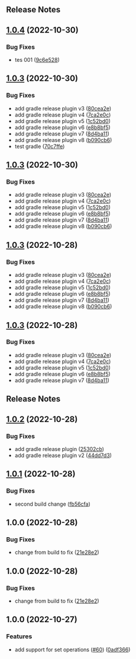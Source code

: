 Release Notes
---

## [1.0.4](https://github.com/daviddalisusanibararce/tmp-sustrait-java/compare/v1.0.3...v1.0.4) (2022-10-30)


### Bug Fixes

* tes 001 ([9c6e528](https://github.com/daviddalisusanibararce/tmp-sustrait-java/commit/9c6e52855c651b201aa3eb44d026f1237df947c8))

## [1.0.3](https://github.com/daviddalisusanibararce/tmp-sustrait-java/compare/v1.0.2...v1.0.3) (2022-10-30)


### Bug Fixes

* add gradle release plugin v3 ([80cea2e](https://github.com/daviddalisusanibararce/tmp-sustrait-java/commit/80cea2ee7189064ee404450650b70989c8a28dec))
* add gradle release plugin v4 ([7ca2e0c](https://github.com/daviddalisusanibararce/tmp-sustrait-java/commit/7ca2e0cd84ae9886582402fe820c40c29a52368e))
* add gradle release plugin v5 ([1c52bd0](https://github.com/daviddalisusanibararce/tmp-sustrait-java/commit/1c52bd06f8b99a43d80298789524e5132e04bb75))
* add gradle release plugin v6 ([e8b8bf5](https://github.com/daviddalisusanibararce/tmp-sustrait-java/commit/e8b8bf517d18dce3220fb8d3dc5b563c95fda5cd))
* add gradle release plugin v7 ([8d4ba11](https://github.com/daviddalisusanibararce/tmp-sustrait-java/commit/8d4ba1170b70e21bd5ac5964b066dc8f2db7c708))
* add gradle release plugin v8 ([b090cb6](https://github.com/daviddalisusanibararce/tmp-sustrait-java/commit/b090cb65c2e08c42086c5222b37952871a5ba476))
* test gradle ([70c7ffe](https://github.com/daviddalisusanibararce/tmp-sustrait-java/commit/70c7ffe50e970dd09636f20996c76d91e81ad51b))

## [1.0.3](https://github.com/daviddalisusanibararce/tmp-sustrait-java/compare/v1.0.2...v1.0.3) (2022-10-30)


### Bug Fixes

* add gradle release plugin v3 ([80cea2e](https://github.com/daviddalisusanibararce/tmp-sustrait-java/commit/80cea2ee7189064ee404450650b70989c8a28dec))
* add gradle release plugin v4 ([7ca2e0c](https://github.com/daviddalisusanibararce/tmp-sustrait-java/commit/7ca2e0cd84ae9886582402fe820c40c29a52368e))
* add gradle release plugin v5 ([1c52bd0](https://github.com/daviddalisusanibararce/tmp-sustrait-java/commit/1c52bd06f8b99a43d80298789524e5132e04bb75))
* add gradle release plugin v6 ([e8b8bf5](https://github.com/daviddalisusanibararce/tmp-sustrait-java/commit/e8b8bf517d18dce3220fb8d3dc5b563c95fda5cd))
* add gradle release plugin v7 ([8d4ba11](https://github.com/daviddalisusanibararce/tmp-sustrait-java/commit/8d4ba1170b70e21bd5ac5964b066dc8f2db7c708))
* add gradle release plugin v8 ([b090cb6](https://github.com/daviddalisusanibararce/tmp-sustrait-java/commit/b090cb65c2e08c42086c5222b37952871a5ba476))

## [1.0.3](https://github.com/daviddalisusanibararce/tmp-sustrait-java/compare/v1.0.2...v1.0.3) (2022-10-28)


### Bug Fixes

* add gradle release plugin v3 ([80cea2e](https://github.com/daviddalisusanibararce/tmp-sustrait-java/commit/80cea2ee7189064ee404450650b70989c8a28dec))
* add gradle release plugin v4 ([7ca2e0c](https://github.com/daviddalisusanibararce/tmp-sustrait-java/commit/7ca2e0cd84ae9886582402fe820c40c29a52368e))
* add gradle release plugin v5 ([1c52bd0](https://github.com/daviddalisusanibararce/tmp-sustrait-java/commit/1c52bd06f8b99a43d80298789524e5132e04bb75))
* add gradle release plugin v6 ([e8b8bf5](https://github.com/daviddalisusanibararce/tmp-sustrait-java/commit/e8b8bf517d18dce3220fb8d3dc5b563c95fda5cd))
* add gradle release plugin v7 ([8d4ba11](https://github.com/daviddalisusanibararce/tmp-sustrait-java/commit/8d4ba1170b70e21bd5ac5964b066dc8f2db7c708))
* add gradle release plugin v8 ([b090cb6](https://github.com/daviddalisusanibararce/tmp-sustrait-java/commit/b090cb65c2e08c42086c5222b37952871a5ba476))

## [1.0.3](https://github.com/daviddalisusanibararce/tmp-sustrait-java/compare/v1.0.2...v1.0.3) (2022-10-28)


### Bug Fixes

* add gradle release plugin v3 ([80cea2e](https://github.com/daviddalisusanibararce/tmp-sustrait-java/commit/80cea2ee7189064ee404450650b70989c8a28dec))
* add gradle release plugin v4 ([7ca2e0c](https://github.com/daviddalisusanibararce/tmp-sustrait-java/commit/7ca2e0cd84ae9886582402fe820c40c29a52368e))
* add gradle release plugin v5 ([1c52bd0](https://github.com/daviddalisusanibararce/tmp-sustrait-java/commit/1c52bd06f8b99a43d80298789524e5132e04bb75))
* add gradle release plugin v6 ([e8b8bf5](https://github.com/daviddalisusanibararce/tmp-sustrait-java/commit/e8b8bf517d18dce3220fb8d3dc5b563c95fda5cd))
* add gradle release plugin v7 ([8d4ba11](https://github.com/daviddalisusanibararce/tmp-sustrait-java/commit/8d4ba1170b70e21bd5ac5964b066dc8f2db7c708))

Release Notes
---

## [1.0.2](https://github.com/daviddalisusanibararce/tmp-sustrait-java/compare/v1.0.1...v1.0.2) (2022-10-28)


### Bug Fixes

* add gradle release plugin ([25302cb](https://github.com/daviddalisusanibararce/tmp-sustrait-java/commit/25302cbd663d133e410e6f31b67f812c7645905a))
* add gradle release plugin v2 ([44dd7d3](https://github.com/daviddalisusanibararce/tmp-sustrait-java/commit/44dd7d3d1e2d28e40d2eca29d463bb4a9388a98f))

## [1.0.1](https://github.com/daviddalisusanibararce/tmp-sustrait-java/compare/v1.0.0...v1.0.1) (2022-10-28)


### Bug Fixes

* second build change ([fb56cfa](https://github.com/daviddalisusanibararce/tmp-sustrait-java/commit/fb56cfae3e0ba48f42914ebb8c59f6e49dce76a5))

## 1.0.0 (2022-10-28)


### Bug Fixes

* change from build to fix ([21e28e2](https://github.com/daviddalisusanibararce/tmp-sustrait-java/commit/21e28e2336cea43ff986d2e38eb100ede7e87b71))

## 1.0.0 (2022-10-28)


### Bug Fixes

* change from build to fix ([21e28e2](https://github.com/daviddalisusanibararce/tmp-sustrait-java/commit/21e28e2336cea43ff986d2e38eb100ede7e87b71))

## 1.0.0 (2022-10-27)


### Features

* add support for set operations ([#60](https://github.com/daviddalisusanibararce/substrait-java/issues/60)) ([0adf366](https://github.com/daviddalisusanibararce/substrait-java/commit/0adf3665a4f6cbab5d9bed2f2139d24f4257a146))
